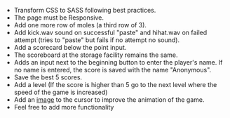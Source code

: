 * Transform CSS to SASS following best practices.
* The page must be Responsive.
* Add one more row of moles (a third row of 3).
* Add kick.wav sound on successful "paste" and hihat.wav on failed attempt (tries to "paste" but fails if no attempt no sound).
* Add a scorecard below the point input.
* The scoreboard at the storage facility remains the same.
* Adds an input next to the beginning button to enter the player's name. If no name is entered, the score is saved with the name "Anonymous".
* Save the best 5 scores.
* Add a level (If the score is higher than 5 go to the next level where the speed of the game is increased)
* Add an [image](https://www.stickpng.com/img/download/5a0590e59cf05203c4b60412/image) to the cursor to improve the animation of the game.
* Feel free to add more functionality